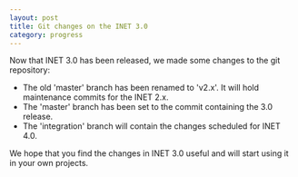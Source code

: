 ```yaml
---
layout: post
title: Git changes on the INET 3.0
category: progress
---
```


Now that INET 3.0 has been released, we made some changes to the git repository:
- The old 'master' branch has been renamed to 'v2.x'. It will hold maintenance commits
  for the  INET 2.x.
- The 'master' branch has been set to the commit containing the 3.0 release.
- The 'integration' branch will contain the changes scheduled for INET 4.0.

We hope that you find the changes in INET 3.0 useful and will start using it 
in your own projects.
